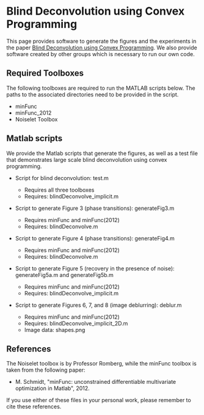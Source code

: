 # Blind Deconvolution using Convex Programming

This page provides software to generate the figures and the experiments in the paper [Blind Deconvolution using Convex Programming](https://arxiv.org/abs/1211.5608). We also provide software created by other groups which is necessary to run our own code. 

## Required Toolboxes

The following toolboxes are required to run the MATLAB scripts below. The paths to the associated directories need to be provided in the script.

- minFunc
- minFunc_2012
- Noiselet Toolbox

## Matlab scripts

We provide the Matlab scripts that generate the figures, as well as a test file that demonstrates large scale blind deconvolution using convex programming.

- Script for blind deconvolution: test.m
  - Requires all three toolboxes
  - Requires: blindDeconvolve_implicit.m

- Script to generate Figure 3 (phase transitions): generateFig3.m
  - Requires minFunc and minFunc(2012)
  - Requires: blindDeconvolve.m

- Script to generate Figure 4 (phase transitions): generateFig4.m
  - Requires minFunc and minFunc(2012)
  - Requires: blindDeconvolve.m

- Script to generate Figure 5 (recovery in the presence of noise): generateFig5a.m and generateFig5b.m
  - Requires minFunc and minFunc(2012)
  - Requires: blindDeconvolve_implicit.m

- Script to generate Figures 6, 7, and 8 (image deblurring): deblur.m
  - Requires minFunc and minFunc(2012)
  - Requires: blindDeconvolve_implicit_2D.m
  - Image data: shapes.png

## References

The Noiselet toolbox is by Professor Romberg, while the minFunc toolbox is taken from the following paper:

- M. Schmidt, "minFunc: unconstrained differentiable multivariate optimization in Matlab", 2012.

If you use either of these files in your personal work, please remember to cite these references.